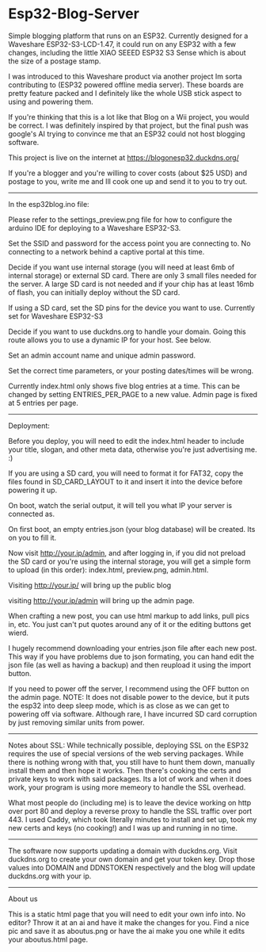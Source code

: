 # Esp32-Blog-Server
Simple blogging platform that runs on an ESP32. Currently designed for a Waveshare ESP32-S3-LCD-1.47, it could run on any ESP32 with a few changes, including the little XIAO SEEED ESP32 S3 Sense which is about the size of a postage stamp. 

I was introduced to this Waveshare product via another project Im sorta contributing to (ESP32 powered offline media server). These boards are pretty feature packed and I definitely like the whole USB stick aspect to using and powering them.

If you're thinking that this is a lot like that Blog on a Wii project, you would be correct. I was definitely inspired by that project, but the final push was google's AI trying to convince me that an ESP32 could not host blogging software. 

This project is live on the internet at https://blogonesp32.duckdns.org/

If you're a blogger and you're willing to cover costs (about $25 USD) and postage to you, write me and Ill cook one up and send it to you to try out. 

-----------------

In the esp32blog.ino file:

Please refer to the settings_preview.png file for how to configure the arduino IDE for deploying to a Waveshare ESP32-S3.

Set the SSID and password for the access point you are connecting to. No connecting to a network behind a captive portal at this time.

Decide if you want use internal storage (you will need at least 6mb of internal storage) or external SD card. There are only 3 small files needed for the server. A large SD card is not needed and if your chip has at least 16mb of flash, you can initially deploy without the SD card.

If using a SD card, set the SD pins for the device you want to use. Currently set for Waveshare ESP32-S3

Decide if you want to use duckdns.org to handle your domain. Going this route allows you to use a dynamic IP for your host. See below.

Set an admin account name and unique admin password. 

Set the correct time parameters, or your posting dates/times will be wrong. 

Currently index.html only shows five blog entries at a time. This can be changed by setting ENTRIES_PER_PAGE to a new value. Admin page is fixed at 5 entries per page.


------------------
Deployment:

Before you deploy, you will need to edit the index.html header to include your title, slogan, and other meta data, otherwise you're just advertising me. :)

If you are using a SD card, you will need to format it for FAT32, copy the files found in SD_CARD_LAYOUT to it and insert it into the device before powering it up. 

On boot, watch the serial output, it will tell you what IP your server is connected as. 

On first boot, an empty entries.json (your blog database) will be created. Its on you to fill it.

Now visit http://your.ip/admin, and after logging in, if you did not preload the SD card or you're using the internal storage, you will get a simple form to upload (in this order): index.html, preview.png, admin.html.

Visiting http://your.ip/ will bring up the public blog

visiting http://your.ip/admin will bring up the admin page.  

When crafting a new post, you can use html markup to add links, pull pics in, etc. You just can't put quotes around any of it or the editing buttons get wierd. 

I hugely recommend downloading your entries.json file after each new post. This way if you have problems due to json formating, you can hand edit the json file (as well as having a backup) and then reupload it using the import button.

If you need to power off the server, I recommend using the OFF button on the admin page. NOTE: It does not disable power to the device, but it puts the esp32 into deep sleep mode, which is as close as we can get to powering off via software. Although rare, I have incurred SD card corruption by just removing similar units from power. 

---------------

Notes about SSL: While technically possible, deploying SSL on the ESP32 requires the use of special versions of the web serving packages. While there is nothing wrong with that, you still have to hunt them down, manually install them and then hope it works. Then there's cooking the certs and private keys to work with said packages. Its a lot of work and when it does work, your program is using more memeory to handle the SSL overhead. 

What most people do (including me) is to leave the device working on http over port 80 and deploy a reverse proxy to handle the SSL traffic over port 443. I used Caddy, which took literally minutes to install and set up, took my new certs and keys (no cooking!) and I was up and running in no time.

-----------------------

The software now supports updating a domain with duckdns.org.  Visit duckdns.org to create your own domain and get your token key. Drop those values into DOMAIN and DDNSTOKEN respectively and the blog will update duckdns.org with your ip.

----------

About us

This is a static html page that you will need to edit your own info into. No editor? Throw it at an ai and have it make the changes for you. Find a nice pic and save it as aboutus.png or have the ai make you one while it edits your aboutus.html page.

